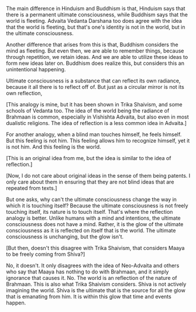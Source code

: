 
The main difference in Hinduism and Buddhism is that, Hinduism says that there is a permanent ultimate consciousness, while Buddhism says that the world is fleeting. Advaita Vedanta Darshana too does agree with the idea that the world is fleeting, but that's one's identity is not in the world, but in the ultimate consciousness.

Another difference that arises from this is that, Buddhism considers the mind as fleeting. But even then, we are able to remember things, because through repetition, we retain ideas. And we are able to utilize these ideas to form new ideas later on. Buddhism does realize this, but considers this an unintentional happening.


Ultimate consciousness is a substance that can reflect its own radiance, because it all there is to reflect off of. But just as a circular mirror is not its own reflection, 

[This analogy is mine, but it has been shown in Trika Shaivism, and some schools of Vedanta too. The idea of the world being the radiance of Brahmaan is common, especially in Vishishta Advaita, but also even in most dualistic religions. The idea of reflection is a less common idea in Advaita.]

For another analogy, when a blind man touches himself, he feels himself. But this feeling is not him. This feeling allows him to recognize himself, yet it is not him. And this feeling is the world.

[This is an original idea from me, but the idea is similar to the idea of reflection.]

[Now, I do not care about original ideas in the sense of them being patents. I only care about them in ensuring that they are not blind ideas that are repeated from texts.]

But one asks, why can't the ultimate consciousness change the way in which it is touching itself? Because the ultimate consciousness is not freely touching itself, its nature is to touch itself. That's where the reflection analogy is better. Unlike humans with a mind and intentions, the ultimate consciousness does not have a mind. Rather, it is the glow of the ultimate consciousness as it is reflected on itself that is the world. The ultimate consciousness is unchanging, but the glow isn't. 

[But then, doesn't this disagree with Trika Shaivism, that considers Maaya to be freely coming from Shiva?]

No, it doesn't. It only disagrees with the idea of Neo-Advaita and others who say that Maaya has nothing to do with Brahmaan, and it simply ignorance that causes it. No. The world is an reflection of the nature of Brahmaan. This is also what Trika Shaivism considers. Shiva is not actively imagining the world. Shiva is the ultimate that is the source for all the glow that is emanating from him. It is within this glow that time and events happen.

